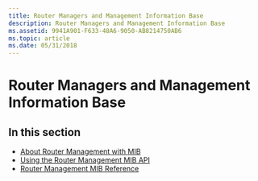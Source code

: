 ```yaml
---
title: Router Managers and Management Information Base
description: Router Managers and Management Information Base
ms.assetid: 9941A901-F633-48A6-9050-AB8214750AB6
ms.topic: article
ms.date: 05/31/2018
---
```


# Router Managers and Management Information Base

## In this section

-   [About Router Management with MIB](/windows/desktop/RRAS/about-router-management-with-mib)
-   [Using the Router Management MIB API](using-the-router-management-mib-api.md)
-   [Router Management MIB Reference](router-management-mib-reference.md)

 

 